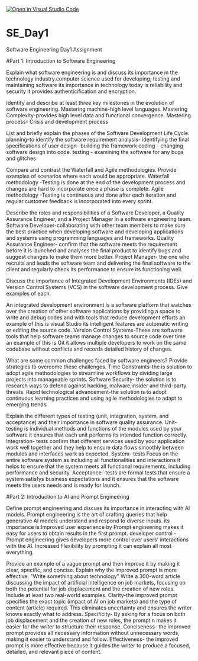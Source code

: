 [![Open in Visual Studio Code](https://classroom.github.com/assets/open-in-vscode-2e0aaae1b6195c2367325f4f02e2d04e9abb55f0b24a779b69b11b9e10269abc.svg)](https://classroom.github.com/online_ide?assignment_repo_id=18387977&assignment_repo_type=AssignmentRepo)
# SE_Day1
Software Engineering Day1 Assignment

#Part 1: Introduction to Software Engineering

Explain what software engineering is and discuss its importance in the technology industry.computer science used for developing, testing and maintaining software its importance in technology today is reliability and security it provides authenticification and encryption.


Identify and describe at least three key milestones in the evolution of software engineering.
Mastering machine-high level languages.
Mastering Complexity-provides high level data and functional convergence.
Mastering process- Crisis and development process

List and briefly explain the phases of the Software Development Life Cycle.
planning-to identify the software
requirement analysis- identifying the final specifications of user 
design- building the framework
coding - changing software design into code.
testing - examining the software for any bugs and glitches


Compare and contrast the Waterfall and Agile methodologies. Provide examples of scenarios where each would be appropriate.
Waterfall methodology -Testing is done at the end of the development process and changes are hard to incorporate once a phase is complete.
Agile methodology -Testing is continuous and done after each iteration and regular customer feedback is incorporated into every sprint.

Describe the roles and responsibilities of a Software Developer, a Quality Assurance Engineer, and a Project Manager in a software engineering team.
Software Developer-collaborating with other team members to make sure the best practice when developing software and developing applications and systems using programming languages and frameworks.
Quality Assurance Engineer- confirm that the software meets the requirement before it is launched and analyses the final  product to identify bugs and suggest changes to make them more better.
Project Manager- the one who recruits and leads the software team and delivering the final software to the client and regularly check its performance to ensure its functioning well.



Discuss the importance of Integrated Development Environments (IDEs) and Version Control Systems (VCS) in the software development process. Give examples of each.

An integrated development environment is a software platform that watches over the creation of other software applications by providing a space to write and debug codes and with tools that reduce development efforts an example of this is visual Studio its intelligent features are automatic writing or editing the source code.
Version Control Systems-These are software tools that help software teams manage changes to source code over time an example of this is Git it allows multiple developers to work on the same codebase without conflicts and records detailed history of changes.


What are some common challenges faced by software engineers? Provide strategies to overcome these challenges.
Time Constraints-the is solution to adopt agile methodologies to streamline workflows by dividing large projects into manageable sprints.
Software Security- the solution is to research ways to defend against hacking, malware,insider and third-party threats.
Rapid technological advancement-the solution is to adopt continuous learning practices and using agile methodologies to adapt to emerging trends.

Explain the different types of testing (unit, integration, system, and acceptance) and their importance in software quality assurance.
Unit-testing is individual methods and functions of the modules used by your software it ensures that each unit performs its intended function correctly.
Integration- tests confirm that different services used by your application work well together and they help to ensure data flows smoothly between modules and interfaces work as expected.
System- tests Focus on the entire software system as including all functionalities and interactions it helps to ensure that the system meets all functional requirements, including performance and security.
Acceptance- tests are formal tests that ensure a system satisfys business expectations and it ensures that the software meets the users needs and is ready for launch.


#Part 2: Introduction to AI and Prompt Engineering


Define prompt engineering and discuss its importance in interacting with AI models.
Prompt engineering is the art of crafting queries that help generative AI models understand and respond to diverse inputs.
its importance is:Improved user experience by Prompt engineering makes it easy for users to obtain results in the first prompt.
developer control - Prompt engineering gives developers more control over users' interactions with the AI. 
Increased Flexibility by prompting it can explain all most everything.


Provide an example of a vague prompt and then improve it by making it clear, specific, and concise. Explain why the improved prompt is more effective.
"Write something about technology"
Write a 300-word article discussing the impact of artificial intelligence on job markets, focusing on both the potential for job displacement and the creation of new roles. Include at least two real-world examples.
Clarity-the improved prompt specifies the exact topic (impact of AI on job markets) and the type of content (article) required. This eliminates uncertainty and ensures the writer knows exactly what to address.
Specificity- By asking for a focus on both job displacement and the creation of new roles, the prompt n makes it easier for the writer to structure their response.
Conciseness- the improved prompt provides all necessary information without unnecessary words, making it easier to understand and follow.
Effectiveness- the improved prompt is more effective because it guides the writer to produce a focused, detailed, and relevant piece of content.
